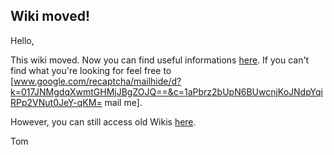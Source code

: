 ## Wiki moved! ##

Hello,

This wiki moved. Now you can find useful informations [here](http://tomtasche.at/p/SayMyName/wiki#article). If you can't find what you're looking for feel free to [www.google.com/recaptcha/mailhide/d?k=017JNMgdqXwmtGHMjJBgZOJQ==&c=1aPbrz2bUpN6BUwcnjKoJNdpYqiRPp2VNut0JeY-qKM= mail me].

However, you can still access old Wikis [here](http://code.google.com/p/roadtoadc/w/list).

Tom